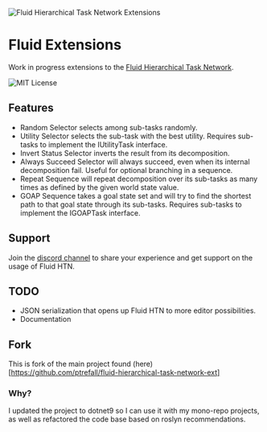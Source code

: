 ![Fluid Hierarchical Task Network Extensions](https://i.imgur.com/xKfIV0f.png)

# Fluid Extensions

Work in progress extensions to the [Fluid Hierarchical Task Network](https://github.com/ptrefall/fluid-hierarchical-task-network).

![MIT License](https://img.shields.io/badge/license-MIT-blue.svg)

## Features

- Random Selector selects among sub-tasks randomly.
- Utility Selector selects the sub-task with the best utility. Requires sub-tasks to implement the IUtilityTask interface.
- Invert Status Selector inverts the result from its decomposition.
- Always Succeed Selector will always succeed, even when its internal decomposition fail. Useful for optional branching in a sequence.
- Repeat Sequence will repeat decomposition over its sub-tasks as many times as defined by the given world state value.
- GOAP Sequence takes a goal state set and will try to find the shortest path to that goal state through its sub-tasks. Requires sub-tasks to implement the IGOAPTask interface.

## Support

Join the [discord channel](https://discord.gg/MuccnAz) to share your experience and get support on the usage of Fluid HTN.

## TODO

- JSON serialization that opens up Fluid HTN to more editor possibilities.
- Documentation

## Fork

This is fork of the main project found (here)[https://github.com/ptrefall/fluid-hierarchical-task-network-ext]

### Why?

I updated the project to dotnet9 so I can use it with my mono-repo projects, as well as refactored the code base based on roslyn recommendations.
